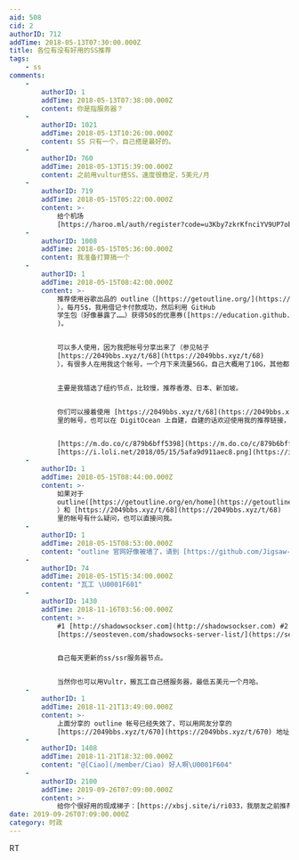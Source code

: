 ```yaml
---
aid: 508
cid: 2
authorID: 712
addTime: 2018-05-13T07:30:00.000Z
title: 各位有没有好用的SS推荐
tags:
    - ss
comments:
    -
        authorID: 1
        addTime: 2018-05-13T07:38:00.000Z
        content: 你是指服务器？
    -
        authorID: 1021
        addTime: 2018-05-13T10:26:00.000Z
        content: SS 只有一个，自己搭是最好的。
    -
        authorID: 760
        addTime: 2018-05-13T15:39:00.000Z
        content: 之前用vultur搭SS，速度很稳定，5美元/月
    -
        authorID: 719
        addTime: 2018-05-15T05:22:00.000Z
        content: >-
            给个机场
            [https://haroo.ml/auth/register?code=u3Kby7zkrKfnciYV9UP7obSQFC1HasIi](https://haroo.ml/auth/register?code=u3Kby7zkrKfnciYV9UP7obSQFC1HasIi)
    -
        authorID: 1008
        addTime: 2018-05-15T05:36:00.000Z
        content: 我准备打算搞一个
    -
        authorID: 1
        addTime: 2018-05-15T08:42:00.000Z
        content: >-
            推荐使用谷歌出品的 outline（[https://getoutline.org/](https://getoutline.org/)
            ），每月5$，我用借记卡付款成功，然后利用 GitHub
            学生包（好像暴露了……）获得50$的优惠券([https://education.github.com/pack/offers#digitalocean](https://education.github.com/pack/offers#digitalocean)
            )。


            可以多人使用，因为我把帐号分享出来了（参见帖子
            [https://2049bbs.xyz/t/68](https://2049bbs.xyz/t/68)
            ），有很多人在用我这个帐号，一个月下来流量56G，自己大概用了10G，其他都是本站的不知名站友吧。


            主要是我错选了纽约节点，比较慢，推荐香港、日本、新加坡。


            你们可以接着使用 [https://2049bbs.xyz/t/68](https://2049bbs.xyz/t/68)
            里的帐号，也可以在 DigitOcean 上自建，自建的话欢迎使用我的推荐链接，我能得到一些美刀奖励，你应该也有。


            [https://m.do.co/c/879b6bff5398](https://m.do.co/c/879b6bff5398)
            [https://i.loli.net/2018/05/15/5afa9d911aec8.png](https://i.loli.net/2018/05/15/5afa9d911aec8.png)
    -
        authorID: 1
        addTime: 2018-05-15T08:44:00.000Z
        content: >-
            如果对于
            outline([https://getoutline.org/en/home](https://getoutline.org/en/home)
            ）和 [https://2049bbs.xyz/t/68](https://2049bbs.xyz/t/68)
            里的帐号有什么疑问，也可以直接问我。
    -
        authorID: 1
        addTime: 2018-05-15T08:53:00.000Z
        content: "outline 官网好像被墙了，请到 [https://github.com/Jigsaw-Code/outline-releases/tree/master/client](https://github.com/Jigsaw-Code/outline-releases/tree/master/client) 下载客户端，然后填写 ss\n\n    ss://[email\_protected]:43500/?outline=1\n    \n    ss://[email\_protected]:39449/?outline=1\n    \n    ss://[email\_protected]:43500/?outline=1\n    \n    ss://Y2hhY2hhMjAtaWV0Zi1wb[email\_protected]:52541/?outline=1"
    -
        authorID: 74
        addTime: 2018-05-15T15:34:00.000Z
        content: "瓦工 \U0001F601"
    -
        authorID: 1430
        addTime: 2018-11-16T03:56:00.000Z
        content: >-
            #1 [http://shadowsockser.com](http://shadowsockser.com) #2
            [https://seosteven.com/shadowsocks-server-list/](https://seosteven.com/shadowsocks-server-list/)


            自己每天更新的ss/ssr服务器节点。


            当然你也可以用Vultr，搬瓦工自己搭服务器，最低五美元一个月哈。
    -
        authorID: 1
        addTime: 2018-11-21T13:49:00.000Z
        content: >-
            上面分享的 outline 帐号已经失效了，可以用网友分享的
            [https://2049bbs.xyz/t/670](https://2049bbs.xyz/t/670) 地址在帖子4楼。
    -
        authorID: 1408
        addTime: 2018-11-21T18:32:00.000Z
        content: "@[Ciao](/member/Ciao) 好人啊\U0001F604"
    -
        authorID: 2100
        addTime: 2019-09-26T07:09:00.000Z
        content: >-
            给你个很好用的现成梯子：[https://xbsj.site/i/ri033，我朋友之前推荐我的](https://xbsj.site/i/ri033%EF%BC%8C%E6%88%91%E6%9C%8B%E5%8F%8B%E4%B9%8B%E5%89%8D%E6%8E%A8%E8%8D%90%E6%88%91%E7%9A%84)
date: 2019-09-26T07:09:00.000Z
category: 时政
---
```


RT
